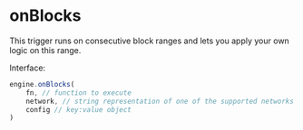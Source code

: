 # onBlocks

This trigger runs on consecutive block ranges and lets you apply your own logic on this range.

Interface:
```javascript
engine.onBlocks(
    fn, // function to execute
    network, // string representation of one of the supported networks
    config // key:value object
)
```